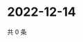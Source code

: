 # 2022-12-14

共 0 条

<!-- BEGIN WEIBO -->
<!-- 最后更新时间 Wed Dec 14 2022 11:10:45 GMT+0800 (China Standard Time) -->

<!-- END WEIBO -->
